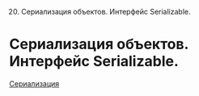 20. Сериализация объектов. Интерфейс Serializable.

# Сериализация объектов. Интерфейс Serializable.
[Сериализация](https://metanit.com/java/tutorial/6.10.php)